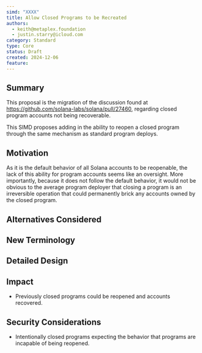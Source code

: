 ```yaml
---
simd: "XXXX"
title: Allow Closed Programs to be Recreated
authors:
  - keith@metaplex.foundation
  - justin.starry@icloud.com
category: Standard
type: Core
status: Draft
created: 2024-12-06
feature:
---
```


## Summary

This proposal is the migration of the discussion found at https://github.com/solana-labs/solana/pull/27460, regarding closed program accounts not being recoverable.

This SIMD proposes adding in the ability to reopen a closed program through the same mechanism as standard program deploys.

## Motivation

As it is the default behavior of all Solana accounts to be reopenable, the lack of this ability for program accounts seems like an oversight. More importantly, because it does not follow the default behavior, it would not be obvious to the average program deployer that closing a program is an irreversible operation that could permanently brick any accounts owned by the closed program.

## Alternatives Considered

## New Terminology

## Detailed Design

## Impact

- Previously closed programs could be reopened and accounts recovered.

## Security Considerations

- Intentionally closed programs expecting the behavior that programs are incapable of being reopened.
